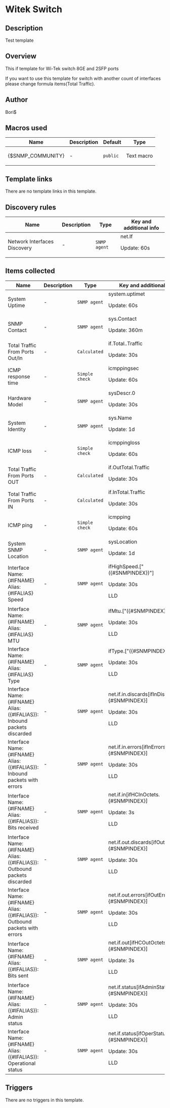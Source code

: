 # Witek Switch

## Description

Test template

## Overview

This if template for Wi-Tek switch 8GE and 2SFP ports


If you want to use this template for switch with another count of interfaces please change formula items(Total Traffic).



## Author

Bori$

## Macros used

|Name|Description|Default|Type|
|----|-----------|-------|----|
|{$SNMP_COMMUNITY}|<p>-</p>|`public`|Text macro|
## Template links

There are no template links in this template.

## Discovery rules

|Name|Description|Type|Key and additional info|
|----|-----------|----|----|
|Network Interfaces Discovery|<p>-</p>|`SNMP agent`|net.If<p>Update: 60s</p>|
## Items collected

|Name|Description|Type|Key and additional info|
|----|-----------|----|----|
|System Uptime|<p>-</p>|`SNMP agent`|system.uptimet<p>Update: 60s</p>|
|SNMP Contact|<p>-</p>|`SNMP agent`|sys.Contact<p>Update: 360m</p>|
|Total Traffic From Ports Out/In|<p>-</p>|`Calculated`|if.Total..Traffic<p>Update: 30s</p>|
|ICMP response time|<p>-</p>|`Simple check`|icmppingsec<p>Update: 60s</p>|
|Hardware Model|<p>-</p>|`SNMP agent`|sysDescr.0<p>Update: 30s</p>|
|System Identity|<p>-</p>|`SNMP agent`|sys.Name<p>Update: 1d</p>|
|ICMP loss|<p>-</p>|`Simple check`|icmppingloss<p>Update: 60s</p>|
|Total Traffic From Ports OUT|<p>-</p>|`Calculated`|if.OutTotal.Traffic<p>Update: 30s</p>|
|Total Traffic From Ports IN|<p>-</p>|`Calculated`|if.InTotal.Traffic<p>Update: 30s</p>|
|ICMP ping|<p>-</p>|`Simple check`|icmpping<p>Update: 60s</p>|
|System SNMP Location|<p>-</p>|`SNMP agent`|sysLocation<p>Update: 1d</p>|
|Interface Name:{#IFNAME} Alias:{#IFALIAS} Speed|<p>-</p>|`SNMP agent`|ifHighSpeed.["({#SNMPINDEX})"]<p>Update: 30s</p><p>LLD</p>|
|Interface Name:{#IFNAME} Alias:{#IFALIAS}  MTU|<p>-</p>|`SNMP agent`|ifMtu.["({#SNMPINDEX})"]<p>Update: 30s</p><p>LLD</p>|
|Interface Name:{#IFNAME} Alias:{#IFALIAS} Type|<p>-</p>|`SNMP agent`|ifType.["({#SNMPINDEX})"]<p>Update: 30s</p><p>LLD</p>|
|Interface Name:{#IFNAME} Alias:({#IFALIAS}): Inbound packets discarded|<p>-</p>|`SNMP agent`|net.if.in.discards[ifInDiscards.{#SNMPINDEX}]<p>Update: 30s</p><p>LLD</p>|
|Interface Name:{#IFNAME} Alias:({#IFALIAS}): Inbound packets with errors|<p>-</p>|`SNMP agent`|net.if.in.errors[ifInErrors.{#SNMPINDEX}]<p>Update: 30s</p><p>LLD</p>|
|Interface Name:{#IFNAME} Alias:({#IFALIAS}): Bits received|<p>-</p>|`SNMP agent`|net.if.in[ifHCInOctets.{#SNMPINDEX}]<p>Update: 3s</p><p>LLD</p>|
|Interface Name:{#IFNAME} Alias:({#IFALIAS}): Outbound packets discarded|<p>-</p>|`SNMP agent`|net.if.out.discards[ifOutDiscards.{#SNMPINDEX}]<p>Update: 30s</p><p>LLD</p>|
|Interface Name:{#IFNAME} Alias:({#IFALIAS}): Outbound packets with errors|<p>-</p>|`SNMP agent`|net.if.out.errors[ifOutErrors.{#SNMPINDEX}]<p>Update: 30s</p><p>LLD</p>|
|Interface Name:{#IFNAME} Alias:({#IFALIAS}): Bits sent|<p>-</p>|`SNMP agent`|net.if.out[ifHCOutOctets.{#SNMPINDEX}]<p>Update: 3s</p><p>LLD</p>|
|Interface Name:{#IFNAME} Alias:({#IFALIAS}): Admin status|<p>-</p>|`SNMP agent`|net.if.status[ifAdminStatus.{#SNMPINDEX}]<p>Update: 30s</p><p>LLD</p>|
|Interface Name:{#IFNAME} Alias:({#IFALIAS}): Operational status|<p>-</p>|`SNMP agent`|net.if.status[ifOperStatus.{#SNMPINDEX}]<p>Update: 30s</p><p>LLD</p>|
## Triggers

There are no triggers in this template.

